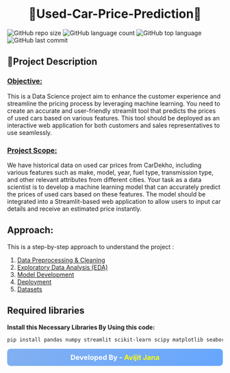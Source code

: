 <h1 align="center">🚗Used-Car-Price-Prediction🚗</h1>

![GitHub repo size](https://img.shields.io/github/repo-size/Avijit-Jana/Used-Car-Price-Prediction?style=plastic)
![GitHub language count](https://img.shields.io/github/languages/count/Avijit-Jana/Used-Car-Price-Prediction?style=plastic)
![GitHub top language](https://img.shields.io/github/languages/top/Avijit-Jana/Used-Car-Price-Prediction?style=plastic)
![GitHub last commit](https://img.shields.io/github/last-commit/Avijit-Jana/Used-Car-Price-Prediction?color=red&style=plastic)


## 📖Project Description 

### <u>Objective:</u> 

This is a Data Science project aim to enhance the customer experience and streamline the pricing process by leveraging machine learning. You need to create an accurate and user-friendly streamlit tool that predicts the prices of used cars based on various features. This tool should be deployed as an interactive web application for both customers and sales representatives to use
seamlessly. 

### <u>Project Scope:</u>

We have historical data on used car prices from CarDekho, including various features such as make, model, year, fuel type, transmission type, and other relevant attributes from different cities. Your task as a data scientist is to develop a machine learning model that can accurately predict the prices of used cars based on these features. The model should be integrated into a Streamlit-based web application to allow users to input car details and receive an estimated price instantly.

## Approach:

This is a step-by-step approach to understand the project :
1) [Data Preprocessing & Cleaning](https://github.com/Avijit-Jana/Used-Car-Price-Prediction/tree/main/Data%20Preprocessing%20%26%20Cleaning)
2) [Exploratory Data Analysis (EDA)](https://github.com/Avijit-Jana/Used-Car-Price-Prediction/tree/main/Exploratory%20Data%20Analysis%20(EDA))
3) [Model Development](https://github.com/Avijit-Jana/Used-Car-Price-Prediction/tree/main/Model)
4) [Deployment](https://github.com/Avijit-Jana/Used-Car-Price-Prediction/tree/main/Output)
5) [Datasets](https://github.com/Avijit-Jana/Used-Car-Price-Prediction/tree/main/DataSets)

## Required libraries
**Install this Necessary Libraries By Using this code:**
```Bash
pip install pandas numpy streamlit scikit-learn scipy matplotlib seaborn
```

<div align="middle" style="background: linear-gradient(135deg, #82b0f1, #66a6ff); padding: 10px; border-radius: 8px;">
    <h3 style="color: white; margin: 0;">Developed By - <span style="color: yellow;">Avijit Jana</span></h3>
</div>
